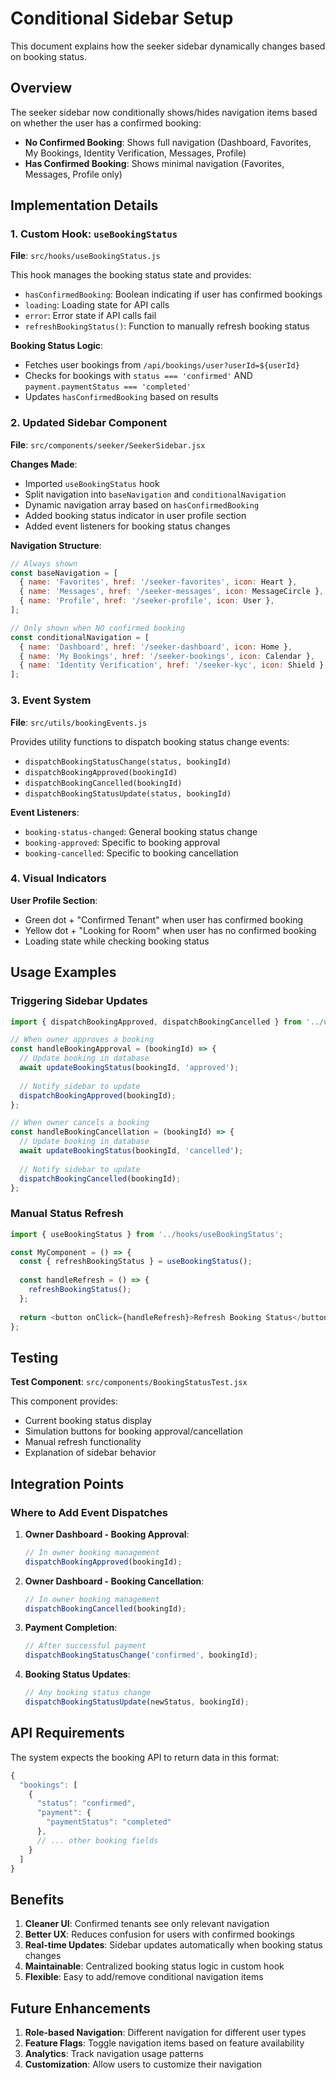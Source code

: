 # Conditional Sidebar Setup

This document explains how the seeker sidebar dynamically changes based on booking status.

## Overview

The seeker sidebar now conditionally shows/hides navigation items based on whether the user has a confirmed booking:

- **No Confirmed Booking**: Shows full navigation (Dashboard, Favorites, My Bookings, Identity Verification, Messages, Profile)
- **Has Confirmed Booking**: Shows minimal navigation (Favorites, Messages, Profile only)

## Implementation Details

### 1. Custom Hook: `useBookingStatus`

**File**: `src/hooks/useBookingStatus.js`

This hook manages the booking status state and provides:
- `hasConfirmedBooking`: Boolean indicating if user has confirmed bookings
- `loading`: Loading state for API calls
- `error`: Error state if API calls fail
- `refreshBookingStatus()`: Function to manually refresh booking status

**Booking Status Logic**:
- Fetches user bookings from `/api/bookings/user?userId=${userId}`
- Checks for bookings with `status === 'confirmed'` AND `payment.paymentStatus === 'completed'`
- Updates `hasConfirmedBooking` based on results

### 2. Updated Sidebar Component

**File**: `src/components/seeker/SeekerSidebar.jsx`

**Changes Made**:
- Imported `useBookingStatus` hook
- Split navigation into `baseNavigation` and `conditionalNavigation`
- Dynamic navigation array based on `hasConfirmedBooking`
- Added booking status indicator in user profile section
- Added event listeners for booking status changes

**Navigation Structure**:
```javascript
// Always shown
const baseNavigation = [
  { name: 'Favorites', href: '/seeker-favorites', icon: Heart },
  { name: 'Messages', href: '/seeker-messages', icon: MessageCircle },
  { name: 'Profile', href: '/seeker-profile', icon: User },
];

// Only shown when NO confirmed booking
const conditionalNavigation = [
  { name: 'Dashboard', href: '/seeker-dashboard', icon: Home },
  { name: 'My Bookings', href: '/seeker-bookings', icon: Calendar },
  { name: 'Identity Verification', href: '/seeker-kyc', icon: Shield },
];
```

### 3. Event System

**File**: `src/utils/bookingEvents.js`

Provides utility functions to dispatch booking status change events:
- `dispatchBookingStatusChange(status, bookingId)`
- `dispatchBookingApproved(bookingId)`
- `dispatchBookingCancelled(bookingId)`
- `dispatchBookingStatusUpdate(status, bookingId)`

**Event Listeners**:
- `booking-status-changed`: General booking status change
- `booking-approved`: Specific to booking approval
- `booking-cancelled`: Specific to booking cancellation

### 4. Visual Indicators

**User Profile Section**:
- Green dot + "Confirmed Tenant" when user has confirmed booking
- Yellow dot + "Looking for Room" when user has no confirmed booking
- Loading state while checking booking status

## Usage Examples

### Triggering Sidebar Updates

```javascript
import { dispatchBookingApproved, dispatchBookingCancelled } from '../utils/bookingEvents';

// When owner approves a booking
const handleBookingApproval = (bookingId) => {
  // Update booking in database
  await updateBookingStatus(bookingId, 'approved');
  
  // Notify sidebar to update
  dispatchBookingApproved(bookingId);
};

// When owner cancels a booking
const handleBookingCancellation = (bookingId) => {
  // Update booking in database
  await updateBookingStatus(bookingId, 'cancelled');
  
  // Notify sidebar to update
  dispatchBookingCancelled(bookingId);
};
```

### Manual Status Refresh

```javascript
import { useBookingStatus } from '../hooks/useBookingStatus';

const MyComponent = () => {
  const { refreshBookingStatus } = useBookingStatus();
  
  const handleRefresh = () => {
    refreshBookingStatus();
  };
  
  return <button onClick={handleRefresh}>Refresh Booking Status</button>;
};
```

## Testing

**Test Component**: `src/components/BookingStatusTest.jsx`

This component provides:
- Current booking status display
- Simulation buttons for booking approval/cancellation
- Manual refresh functionality
- Explanation of sidebar behavior

## Integration Points

### Where to Add Event Dispatches

1. **Owner Dashboard - Booking Approval**:
   ```javascript
   // In owner booking management
   dispatchBookingApproved(bookingId);
   ```

2. **Owner Dashboard - Booking Cancellation**:
   ```javascript
   // In owner booking management
   dispatchBookingCancelled(bookingId);
   ```

3. **Payment Completion**:
   ```javascript
   // After successful payment
   dispatchBookingStatusChange('confirmed', bookingId);
   ```

4. **Booking Status Updates**:
   ```javascript
   // Any booking status change
   dispatchBookingStatusUpdate(newStatus, bookingId);
   ```

## API Requirements

The system expects the booking API to return data in this format:

```javascript
{
  "bookings": [
    {
      "status": "confirmed",
      "payment": {
        "paymentStatus": "completed"
      },
      // ... other booking fields
    }
  ]
}
```

## Benefits

1. **Cleaner UI**: Confirmed tenants see only relevant navigation
2. **Better UX**: Reduces confusion for users with confirmed bookings
3. **Real-time Updates**: Sidebar updates automatically when booking status changes
4. **Maintainable**: Centralized booking status logic in custom hook
5. **Flexible**: Easy to add/remove conditional navigation items

## Future Enhancements

1. **Role-based Navigation**: Different navigation for different user types
2. **Feature Flags**: Toggle navigation items based on feature availability
3. **Analytics**: Track navigation usage patterns
4. **Customization**: Allow users to customize their navigation
